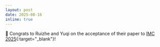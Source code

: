 ```yaml
---
layout: post
date: 2025-08-16
inline: true
---
```


🎉 Congrats to Ruizhe and Yuqi on the acceptance of their paper
to [IMC 2025](https://conferences.sigcomm.org/imc/2025/){:target="\_blank"}!
